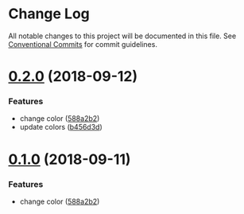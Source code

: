 # Change Log

All notable changes to this project will be documented in this file.
See [Conventional Commits](https://conventionalcommits.org) for commit guidelines.

<a name="0.2.0"></a>
# [0.2.0](https://github.com/batfink/equinor-react-components-dry-run/compare/@equinor-internal/foo@0.0.2...@equinor-internal/foo@0.2.0) (2018-09-12)


### Features

* change color ([588a2b2](https://github.com/batfink/equinor-react-components-dry-run/commit/588a2b2))
* update colors ([b456d3d](https://github.com/batfink/equinor-react-components-dry-run/commit/b456d3d))





<a name="0.1.0"></a>
# [0.1.0](https://github.com/batfink/equinor-react-components-dry-run/compare/@equinor-internal/foo@0.0.2...@equinor-internal/foo@0.1.0) (2018-09-11)


### Features

* change color ([588a2b2](https://github.com/batfink/equinor-react-components-dry-run/commit/588a2b2))
